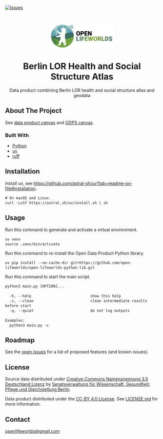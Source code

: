 [![Issues](https://img.shields.io/github/issues/open-lifeworlds/open-lifeworlds-data-product-berlin-lor-health-and-social-structure-atlas)](https://github.com/open-lifeworlds/open-lifeworlds-data-product-berlin-lor-health-and-social-structure-atlas/issues)

<br />
<p align="center">
  <a href="https://github.com/open-lifeworlds/open-lifeworlds-data-product-berlin-lor-health-and-social-structure-atlas">
    <img src="logo-with-text.png" alt="Logo" style="height: 80px; ">
  </a>

  <h1 align="center">Berlin LOR Health and Social Structure Atlas</h1>

  <p align="center">
    Data product combining Berlin LOR health and social structure atlas and geodata</a>
  </p>
</p>

## About The Project

See [data product canvas](./docs/data-product-canvas.md) and [ODPS canvas](./docs/odps-canvas.md).

### Built With

* [Python](https://www.python.org/)
* [uv](https://docs.astral.sh/uv/)
* [ruff](https://docs.astral.sh/ruff/)

## Installation

Install uv, see https://github.com/astral-sh/uv?tab=readme-ov-file#installation.

```shell
# On macOS and Linux.
curl -LsSf https://astral.sh/uv/install.sh | sh
```

## Usage

Run this command to generate and activate a virtual environment.

```shell
uv venv
source .venv/bin/activate
```

Run this command to re-install the Open Data Product Python library.

```shell
uv pip install --no-cache-dir git+https://github.com/open-lifeworlds/open-lifeworlds-python-lib.git
```

Run this command to start the main script.

```shell
python3 main.py [OPTION]...

  -h, --help                           show this help
  -c, --clean                          clean intermediate results before start
  -q, --quiet                          do not log outputs

Examples:
  python3 main.py -c
```

## Roadmap

See the [open issues](https://github.com/open-lifeworlds/open-lifeworlds-data-product-berlin-lor-health-and-social-structure-atlas/issues) for a list of proposed features (and
 known issues).

## License

Source data distributed under [Creative Commons Namensnennung 3.0 Deutschland Lizenz](https://creativecommons.org/licenses/by/3.0/de/) by [Senatsverwaltung für Wissenschaft, Gesundheit, Pflege und Gleichstellung Berlin](https://www.berlin.de/sen/gesundheit/service/gesundheitsberichterstattung/gesundheit-und-sozialstruktur/).

Data product distributed under the [CC-BY 4.0 License](https://creativecommons.org/licenses/by/4.0/). See [LICENSE.md](./LICENSE.md) for more information.

## Contact

openlifeworlds@gmail.com
